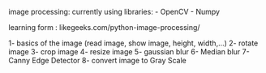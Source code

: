 image processing:
currently using libraries:
    - OpenCV
    - Numpy

learning form : likegeeks.com/python-image-processing/


1- basics of the image (read image, show image, height, width,...)
2- rotate image
3- crop image
4- resize image
5- gaussian blur
6- Median blur
7- Canny Edge Detector
8- convert image to Gray Scale

